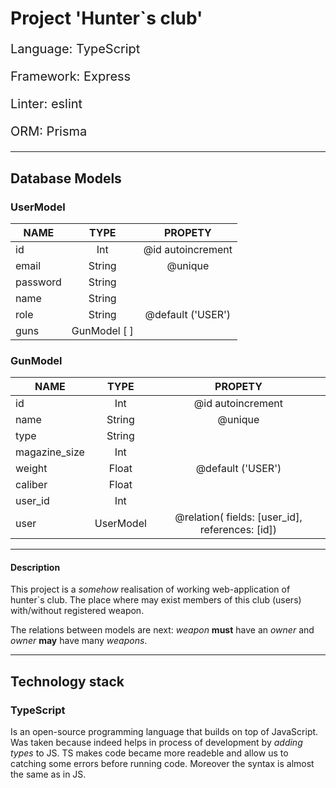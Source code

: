 # Project 'Hunter`s club'
<p style="font-size: 20px;"> Language: TypeScript </p>
<p style="font-size: 20px;"> Framework: Express </p>
<p style="font-size: 20px;"> Linter: eslint </p>
<p style="font-size: 20px;"> ORM: Prisma </p>

___
## Database Models
### UserModel

| NAME | TYPE | PROPETY |
|---------|:---------:|:------------:|
| id | Int | @id autoincrement |
| email | String | @unique |
| password | String | |
| name | String | |
| role | String | @default ('USER') |
| guns | GunModel [ ] | |

### GunModel

| NAME | TYPE | PROPETY |
|---------|:---------:|:------------:|
| id | Int | @id autoincrement |
| name | String | @unique |
| type | String | |
| magazine_size | Int | |
| weight | Float | @default ('USER') |
| caliber | Float | |
| user_id | Int | |
| user | UserModel | @relation( fields: [user_id], references: [id]) |

___
#### Description
This project is a *somehow* realisation of working web-application of hunter`s club. The place where may exist members of this club (users) with/without registered weapon.

The relations between models are next: *weapon* **must** have an *owner* and *owner* **may** have many *weapons*.

___
## Technology stack
### TypeScript
Is an open-source programming language that builds on top of JavaScript. Was taken because indeed helps in process of development by *adding types* to JS. TS makes code became more readeble and allow us to catching some errors before running code. Moreover the syntax is almost the same as in JS.